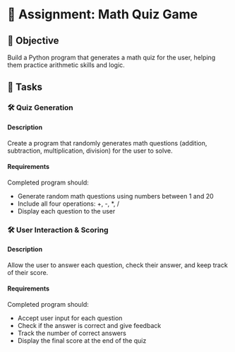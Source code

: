 # 📘 Assignment: Math Quiz Game

## 🎯 Objective

Build a Python program that generates a math quiz for the user, helping them practice arithmetic skills and logic.

## 📝 Tasks

### 🛠️ Quiz Generation

#### Description
Create a program that randomly generates math questions (addition, subtraction, multiplication, division) for the user to solve.

#### Requirements
Completed program should:
- Generate random math questions using numbers between 1 and 20
- Include all four operations: +, -, *, /
- Display each question to the user

### 🛠️ User Interaction & Scoring

#### Description
Allow the user to answer each question, check their answer, and keep track of their score.

#### Requirements
Completed program should:
- Accept user input for each question
- Check if the answer is correct and give feedback
- Track the number of correct answers
- Display the final score at the end of the quiz

